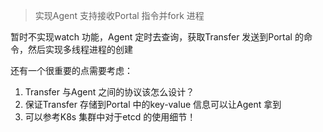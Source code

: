 >实现Agent 支持接收Portal 指令并fork 进程

暂时不实现watch 功能，Agent 定时去查询，获取Transfer 发送到Portal 的命令，然后实现多线程进程的创建

还有一个很重要的点需要考虑：

1. Transfer 与Agent 之间的协议该怎么设计？
2. 保证Transfer 存储到Portal 中的key-value 信息可以让Agent 拿到
3. 可以参考K8s 集群中对于etcd 的使用细节！

